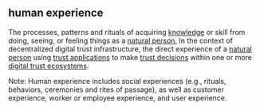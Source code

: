 ## human experience

<p class="c8"><span>The processes, patterns and rituals of acquiring </span><span class="c2"><a class="c3" href="#h.k96lktyswxnb">knowledge</a></span><span>&nbsp;or </span><span>skill</span><span>&nbsp;from doing, </span><span>seeing</span><span>, or </span><span>feeling</span><span>&nbsp;things as a </span><span class="c2"><a class="c3" href="#h.yx4qb6dcjdvj">natural person.</a></span><span>&nbsp;In the context of decentralized digital trust infrastructure, the direct experience of a </span><span class="c2"><a class="c3" href="#h.yx4qb6dcjdvj">natural person</a></span><span>&nbsp;using </span><span class="c2"><a class="c3" href="#h.3pfn27y1gu2o">trust applications</a></span><span>&nbsp;to make </span><span class="c2"><a class="c3" href="#h.m8c86ccqis9r">trust decisions</a></span><span>&nbsp;within one or more </span><span class="c2"><a class="c3" href="#h.h47f86smlz4y">digital trust ecosystems</a></span><span>.</span></p><p class="c8"><span class="c0">Note: Human experience includes social experiences (e.g., rituals, behaviors, ceremonies and rites of passage), as well as customer experience, worker or employee experience, and user experience.</span></p>


